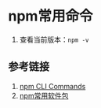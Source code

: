 # npm常用命令


1. 查看当前版本：`npm -v`


## 参考链接
1. [npm CLI Commands](https://docs.npmjs.com/cli/v9/commands)
2. [npm常用软件包](https://www.cnblogs.com/ajaemp/p/13810123.html)
